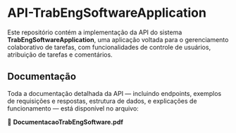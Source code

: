 # API-TrabEngSoftwareApplication

Este repositório contém a implementação da API do sistema **TrabEngSoftwareApplication**, uma aplicação voltada para o gerenciamento colaborativo de tarefas, com funcionalidades de controle de usuários, atribuição de tarefas e comentários.

## Documentação

Toda a documentação detalhada da API — incluindo endpoints, exemplos de requisições e respostas, estrutura de dados, e explicações de funcionamento — está disponível no arquivo:

📄 **DocumentacaoTrabEngSoftware.pdf**
